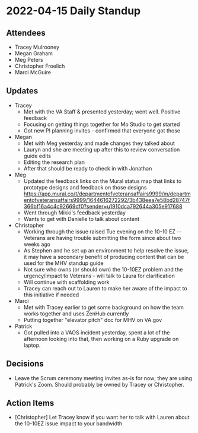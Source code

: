 # 2022-04-15 Daily Standup

## Attendees

- Tracey Mulrooney
- Megan Graham
- Meg Peters
- Christopher Froelich
- Marci McGuire

## Updates

- Tracey
	- Met with the VA Staff & presented yesterday; went well.  Positive feedback
	- Focusing on getting things together for Mo Studio to get started
	- Got new PI planning invites - confirmed that everyone got those
- Megan
	- Met with Meg yesterday and made changes they talked about
	- Lauryn and she are meeting up after this to review conversation guide edits
	- Editing the research plan
	- After that should be ready to check in with Jonathan
- Meg
	- Updated the feedback links on the Mural status map that links to prototype designs and feedback on those designs https://app.mural.co/t/departmentofveteransaffairs9999/m/departmentofveteransaffairs9999/1644616272292/3b438eea7e58bd28747f366bf16a4c4c92669df0?sender=u1910dca792644a305e917688
	- Went through Mikki's feedback yesterday
	- Wants to get with Danielle to talk about content
- Christopher
	- Working through the issue raised Tue evening on the 10-10 EZ -- Veterans are having trouble submitting the form since about two weeks ago
	- As Stephen and he set up an environment to help resolve the issue, it may have a secondary benefit of producing content that can be used for the MHV standup guide
	- Not sure who owns (or should own) the 10-10EZ problem and the urgency/impact to Veterans - will talk to Laura for clarification
	- Will continue with scaffolding work
	- Tracey can reach out to Lauren to make her aware of the impact to this initiative if needed
- Marci
	- Met with Tracey earlier to get some background on how the team works together and uses ZenHub currently
	- Putting together "elevator pitch" doc for MHV on VA.gov
- Patrick
	- Got pulled into a VAOS incident yesterday, spent a lot of the afternoon looking into that, then working on a Ruby upgrade on laptop.

## Decisions

- Leave the Scrum ceremony meeting invites as-is for now; they are using Patrick's Zoom.  Should probably be owned by Tracey or Christopher.

## Action Items

- [Christopher] Let Tracey know if you want her to talk with Lauren about the 10-10EZ issue impact to your bandwidth
